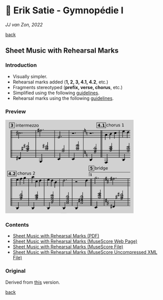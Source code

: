 🔢 Erik Satie - Gymnopédie Ⅰ
============================

*JJ van Zon, 2022*

[back](../README.md)

Sheet Music with Rehearsal Marks
--------------------------------

### Introduction

- Visually simpler.  
- Rehearsal marks added (__1, 2, 3, 4.1, 4.2__, etc.)
- Fragments stereotyped (__prefix, verse, chorus__, etc.)
- Simplified using the following [guidelines](https://jjvanzon.github.io/Piano-Playing-Docs/methods/sheet-music-notation-simplification.html).
- Rehearsal marks using the following [guidelines](https://jjvanzon.github.io/Piano-Playing-Docs/methods/rehearsal-marks.html).

### Preview

<img src="satie-gymnopedie-1-sheet-music-rehearsal-marks-preview.png" width="400" />

### Contents

- [Sheet Music with Rehearsal Marks (PDF)](satie-gymnopedie-1-sheet-music-rehearsal-marks.pdf)
- <a href="https://musescore.com/user/42589871/scores/7950098" target="_blank" rel="noopener noreferrer">Sheet Music with Rehearsal Marks (MuseScore Web Page)</a>
- [Sheet Music with Rehearsal Marks (MuseScore File)](satie-gymnopedie-1-sheet-music-rehearsal-marks.mscz)
- [Sheet Music with Rehearsal Marks (MuseScore Uncompressed XML File)](satie-gymnopedie-1-sheet-music-rehearsal-marks.mscx)

### Original

Derived from [this](https://jjvanzon.github.io/Piano-Playing-Docs/satie-gymnopedie-1/sheet-music/README.html) version.

[back](../README.md)